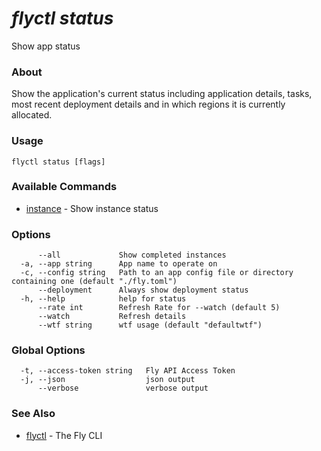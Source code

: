 # _flyctl status_

Show app status

### About

Show the application's current status including application 
details, tasks, most recent deployment details and in which regions it is 
currently allocated.

### Usage
~~~
flyctl status [flags]
~~~

### Available Commands
* [instance](/docs/flyctl/status-instance/)	 - Show instance status

### Options

~~~
      --all             Show completed instances
  -a, --app string      App name to operate on
  -c, --config string   Path to an app config file or directory containing one (default "./fly.toml")
      --deployment      Always show deployment status
  -h, --help            help for status
      --rate int        Refresh Rate for --watch (default 5)
      --watch           Refresh details
      --wtf string      wtf usage (default "defaultwtf")
~~~

### Global Options

~~~
  -t, --access-token string   Fly API Access Token
  -j, --json                  json output
      --verbose               verbose output
~~~

### See Also

* [flyctl](/docs/flyctl/help/)	 - The Fly CLI


